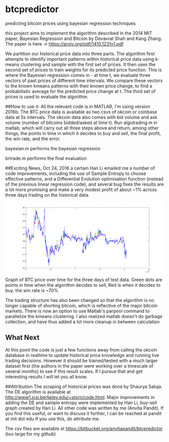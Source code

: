 # btcpredictor
predicting bitcoin prices using bayesian regression techniques

this project aims to implement the algorithm described in the 2014 MIT paper, Bayesian Regression and Bitcoin 
by Devavrat Shah and Kang Zhang. The paper is here -> https://arxiv.org/pdf/1410.1231v1.pdf

We partition our historical price data into three parts. The algorithm first attempts to identify important patterns within historical price data using k-means clustering and sample with the first set of prices. It then uses the second set of prices to train weights for its predicted price function. This is where the Bayesian regression comes in - at time t, we evaluate three vectors of past prices of different time intervals. We compare these vectors to the known kmeans patterns with their known price change, to find a probabilistic average for the predicted price change at t.
The third set of prices is used to evaluate the algorithm. 

##How to use it: 
All the relevant code is in MATLAB, I'm using version 2016b. The BTC price data is available as two csvs of okcoin or coinbase data at 5s intervals. The okcoin data also comes with bid volume and ask volume (number of bitcoins bidded/asked at time t).
Run algotrading.m in matlab, which will carry out all three steps above and return, among other things, the points in time in which it decides to buy and sell, the final profit, the win rate, and the error.

bayesian.m performs the bayesian regression

brtrade.m performs the final evaluation

##Exciting News, Oct 24, 2016
a certain Han Li emailed me a number of code improvements, including the use of Sample Entropy to choose effective patterns, and a Differential Evolution optimisation function (instead of the previous linear regression code), and several bug fixes
the results are a lot more promising and make a very modest profit of about ~1% across three days trading on the historical data.

![buy-sell graph](buy-sell.png)
Graph of BTC price over time for the three days of test data. Green dots are points in time when the algorithm decides to sell, Red is when it decides to buy. the win rate is ~70%

The trading structure has also been changed so that the algorithm is no longer capable of shorting bitcoin, which is reflective of the major bitcoin markets. There is now an option to use Matlab's parpool command to parallelize the kmeans clustering. 
I also realized matlab doesn't do garbage collection, and have thus added a lot more cleanup in between calculation

## What Next
At this point the code is just a few functions away from calling the okcoin database in realtime to update historical price knowledge and running live trading decisions. However it should be trained/tested with a much larger dataset first (the authors in the paper were working over a timescale of several months) to see if this result scales. If I pursue that and get interesting results I will let you all know. 


##Attribution
The scraping of historical prices was done by Shaurya Saluja. The DE algorithm is available at http://www1.icsi.berkeley.edu/~storn/code.html. Major improvements in adding the DE and sample entropy were implemented by Han Li, buy-sell graph created by Han Li.
All other code was written by me (Anvita Pandit).
If you find this useful, or want to discuss it further, I can be reached at pandit at mit dot edu
If you use this, do attribute me.

The csv files are available at https://bitbucket.org/anvitapandit/btcpredictor (too large for my github)
